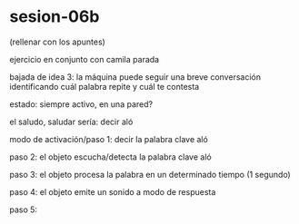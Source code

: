 # sesion-06b

(rellenar con los apuntes)

ejercicio en conjunto con camila parada

bajada de idea 3: la máquina puede seguir una breve conversación identificando cuál palabra repite y cuál te contesta

estado: siempre activo, en una pared?

el saludo, saludar sería: decir aló

modo de activación/paso 1: decir la palabra clave aló

paso 2: el objeto escucha/detecta la palabra clave aló

paso 3: el objeto procesa la palabra en un determinado tiempo (1 segundo)

paso 4: el objeto emite un sonido a modo de respuesta

paso 5: 

